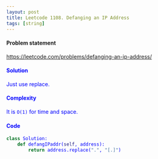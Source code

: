 ```yaml
---
layout: post
title: Leetcode 1108. Defanging an IP Address
tags: [string]
---
```


#### Problem statement

<a href="https://leetcode.com/problems/defanging-an-ip-address/"> <font color = blue>https://leetcode.com/problems/defanging-an-ip-address/

#### Solution
Just use replace.

#### Complexity
It is `O(1)` for time and space.

#### Code
```python
class Solution:
    def defangIPaddr(self, address):
        return address.replace(".", "[.]")
```
